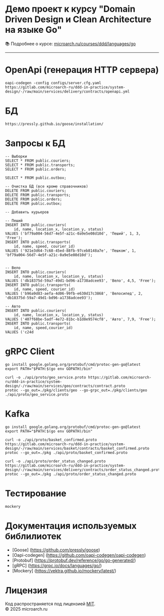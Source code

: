 # Демо проект к курсу "Domain Driven Design и Clean Architecture на языке Go"
📚 Подробнее о курсе: [microarch.ru/courses/ddd/languages/go](https://microarch.ru/courses/ddd/languages/go?utm_source=gitlab&utm_medium=repository&utm_content=basket)

---

# OpenApi (генерация HTTP сервера)
```
oapi-codegen -config configs/server.cfg.yaml https://gitlab.com/microarch-ru/ddd-in-practice/system-design/-/raw/main/services/delivery/contracts/openapi.yml
```

# БД
```
https://pressly.github.io/goose/installation/
```

# Запросы к БД
```
-- Выборки
SELECT * FROM public.couriers;
SELECT * FROM public.transports;
SELECT * FROM public.orders;

SELECT * FROM public.outbox;

-- Очистка БД (все кроме справочников)
DELETE FROM public.couriers;
DELETE FROM public.transports;
DELETE FROM public.orders;
DELETE FROM public.outbox;

-- Добавить курьеров
    
-- Пеший
INSERT INTO public.couriers(
    id, name, location_x, location_y, status)
VALUES ('bf79a004-56d7-4e5f-a21c-0a9e5e08d10d', 'Пеший', 1, 3, 'Free');
INSERT INTO public.transports(
    id, name, speed, courier_id)
VALUES ('921e3d64-7c68-45ed-88fb-97ceb8148a7e', 'Пешком', 1, 'bf79a004-56d7-4e5f-a21c-0a9e5e08d10d');


-- Вело
INSERT INTO public.couriers(
    id, name, location_x, location_y, status)
VALUES ('db18375d-59a7-49d1-bd96-a1738adcee93', 'Вело', 4,5, 'Free');
INSERT INTO public.transports(
    id, name, speed, courier_id)
VALUES ('b96a9d83-aefa-4d06-99fb-e630d17c3868', 'Велосипед', 2, 'db18375d-59a7-49d1-bd96-a1738adcee93');

-- Авто
INSERT INTO public.couriers(
    id, name, location_x, location_y, status)
VALUES ('407f68be-5adf-4e72-81bc-b1d8e9574cf8', 'Авто', 7,9, 'Free');
INSERT INTO public.transports(
    id, name, speed,courier_id)
VALUES ('c24d
```

# gRPC Client
```
go install google.golang.org/protobuf/cmd/protoc-gen-go@latest
export PATH="$PATH:$(go env GOPATH)/bin"

curl -o ./api/proto/geo_service.proto https://gitlab.com/microarch-ru/ddd-in-practice/system-design/-/raw/main/services/geo/contracts/contract.proto
protoc --go_out=./pkg/clients/geo --go-grpc_out=./pkg/clients/geo ./api/proto/geo_service.proto

```

# Kafka
```
go install google.golang.org/protobuf/cmd/protoc-gen-go@latest
export PATH="$PATH:$(go env GOPATH)/bin"

curl -o ./api/proto/basket_confirmed.proto https://gitlab.com/microarch-ru/ddd-in-practice/system-design/-/raw/main/services/basket/contracts/basket_confirmed.proto
protoc --go_out=./pkg ./api/proto/basket_confirmed.proto

curl -o ./api/proto/order_status_changed.proto https://gitlab.com/microarch-ru/ddd-in-practice/system-design/-/raw/main/services/delivery/contracts/order_status_changed.proto
protoc --go_out=./pkg ./api/proto/order_status_changed.proto
```

# Тестирование
```
mockery
```

# Документация используемых библилиотек
* [Goose] (https://github.com/pressly/goose)
* [Oapi-codegen] (https://github.com/oapi-codegen/oapi-codegen)
* [Protobuf] (https://protobuf.dev/reference/go/go-generated/)
* [gRPC] (https://grpc.io/docs/languages/go/)
* [Mockery] (https://vektra.github.io/mockery/latest/)

# Лицензия

Код распространяется под лицензией [MIT](./LICENSE).  
© 2025 microarch.ru